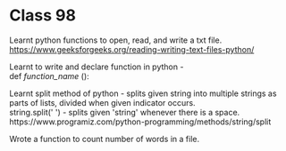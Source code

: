 # Class 98

Learnt python functions to open, read, and write a txt file. 
<br>https://www.geeksforgeeks.org/reading-writing-text-files-python/
<p>Learnt to write and declare function in python - 
<br>   def <i>function_name</i> ():
<p>Learnt split method of python - splits given string into multiple strings as parts of lists, divided when given indicator occurs.
 <br> string.split(' ') - splits given 'string' whenever there is a space. 
 <br>https://www.programiz.com/python-programming/methods/string/split
<p>Wrote a function to count number of words in a file. 
